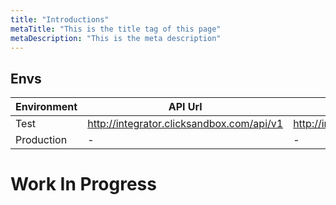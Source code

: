 ```yaml
---
title: "Introductions"
metaTitle: "This is the title tag of this page"
metaDescription: "This is the meta description"
---
```

## Envs

Environment | API Url                                             | Admin                                        |       Status
----------- | --------------------------------------------------- | -------------------------------------------- | :----------------:
Test     | <http://integrator.clicksandbox.com/api/v1> | <http://integrator.clicksandbox.com/api/v1> | :white_check_mark:
Production  | -                                                   | -                                            |        :x:
# Work In Progress